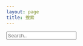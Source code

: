 ```yaml
---
layout: page
title: 搜索
---
```



<script src="/media/js/jekyll-search.js" type="text/javascript" charset="utf-8"></script>

<div id="search">
  <form action="/search" method="get">
    <input type="text" id="search-this-page" name="q" placeholder="Search.." autocomplete="off">
  </form>
</div>
<ul id="search-results"></ul>

<script type="text/javascript">
        JekyllSearch.init({
          searchInput: document.getElementById("search-this-page"),
          jsonFile : '/search.json',
          searchResults : document.getElementById("search-results"),
          template : '<li><article><a href="{url}">{title} <span><time datetime="{date}">{date}</time></span></a></article></li>',
          noResults: '<p>Nothing found.</p>',
          fuzzy: true
        });
</script>
